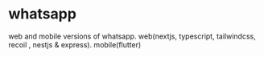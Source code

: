 # whatsapp
web and mobile versions of whatsapp. web(nextjs, typescript, tailwindcss, recoil , nestjs & express). mobile(flutter)
